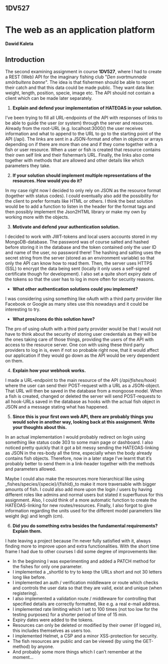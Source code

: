 ## **1DV527**


# **The web as an application platform**

**Dawid Kaleta**


## Introduction

The second examining assignment in course **1DV527**, where I had to create a REST (Web) API for the imaginary fishing club "_Den svartmunnade smörbultens banne_". The idea is that fishermen should be able to report their catch and that this data could be made public. They want data like: weight, length, position, specie, image etc. The API should not contain a client which can be made later separately.



1. **Explain and defend your implementation of HATEOAS in your solution.**

I’ve been trying to fill all URL-endpoints of the API with responses of links to be able to guide the user (or system) through the server and resources. Already from the root-URL (e.g. localhost:3000/) the user receives information and what to append to the URL to go to the starting point of the API (/api). The links are sent in a JSON-format and often in objects or arrays depending on if there are more than one and if they come together with a fish or user resource. When a user or fish is created that resource contains their own self link and their fisherman’s URL. Finally, the links also come together with methods that are allowed and other details like which parameters they take.

2. **If your solution should implement multiple representations of the resources. How would you do it?**

In my case right now I decided to only rely on JSON as the resource format (together with status codes). I could eventually also add the possibility for the client to prefer formats like HTML or others. I think the best solution would be to add a function to listen in the header for the format tags and then possibly implement the Json2HTML library or make my own by working more with the objects.

3. **Motivate and defend your authentication solution.**

I decided to work with JWT-tokens and local users accounts stored in my MongoDB-database. The password was of course salted and hashed before storing it in the database and the token contained only the user ID and name of the user, no password there! The hashing and salting uses the secret string from the server (stored as an environment variable) so that only the API can know how to read them. Then, the server uses HTTPS (SSL) to encrypt the data being sent (locally it only uses a self-signed certificate though for development). I also set a quite short expiry date of the tokens so that the user has to log in more often for security reasons.

- **What other authentication solutions could you implement?**

I was considering using something like oAuth with a third party provider like Facebook or Google as many sites use this nowadays and it could be interesting to try.

- **What pros/cons do this solution have?**

The pro of using oAuth with a third party provider would be that I would not have to think about the security of storing user credentials as they will be the ones taking care of those things, providing the users of the API with access to the resource server. One con with using these third party providers to log in is, even if not so probable right now, that it would affect our application if they would go down as the API would be very dependent on them.

4. **Explain how your webhook works.**

I made a URL-endpoint to the main resource of the API (_/api/fishes/hook_) where the user can send their POST-request with a URL as a JSON-object. That URL will then be saved in the database from a mongoose model. When a fish is created, changed or deleted the server will send POST-requests to all hook-URLs saved in the database as hooks with the actual fish object in JSON and a message stating what has happened.

5. **Since this is your first own web API, there are probably things you would solve in another way, looking back at this assignment. Write your thoughts about this.**

In an actual implementation I would probably redirect on login using something like status code 303 to some main page or dashboard. I also noticed pretty quickly that it got a bit messy sending the HATEOAS-linking as JSON in the res-body all the time, especially when the body already contains fish objects. Therefore, now in a later stage I’ve learnt that it’s probably better to send them in a link-header together with the methods and parameters allowed.

Maybe I could also make the resources more hierarchical like using _fishes/species/{specie}/{fishId}_to make it more traversable with bigger amounts of fish. I could also add more upon the login / users by having different roles like admins and normal users but stated it superfluous for this assignment. Also, I could think of a more automatic function to create the HATEOAS-linking for new routes/resources. Finally, I also forgot to give information regarding the units used for the different model parameters like weight (kg) and length (cm).

6. **Did you do something extra besides the fundamental requirements? Explain them.**

I hate leaving a project because I’m never fully satisfied with it, always finding more to improve upon and extra functionalities. With the short time frame I had due to other courses I did some degree of improvements like:



*   In the beginning I was experimenting and added a PATCH method for the fishes for only one parameter.
*   I implemented a _shortId to try to keep the URLs short and not 30 letters long like before.
*   I implemented an auth / verification middleware or route which checks and controls the user data so that they are valid, exist and unique (when registering).
*   I also implemented a validation route / middleware for controlling that specified details are correctly formatted, like e.g. a real e-mail address.
*   I implemented rate limiting which I set to 100 times (not too low for the testing purposes) for a shorter period of time of 15 min.
*   Expiry dates were added to the tokens.
*   Resources can only be deleted or modified by their owner (if logged in), this includes themselves as users too.
*   I implemented Helmet, a CSP and a minor XSS-protection for security.
*   The fish resources are public and can be viewed (by using the GET-method) by anyone.
*   And probably some more things which I can’t remember at the moment...
